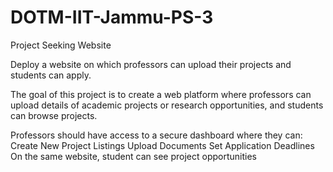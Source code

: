 # DOTM-IIT-Jammu-PS-3

Project Seeking Website


Deploy a website on which professors can upload their projects and students can apply.



The goal of this project is to create a web platform where professors can upload details of academic projects or research opportunities, and students can browse projects. 

Professors should have access to a secure dashboard where they can:
Create New Project Listings
Upload Documents
Set Application Deadlines
On the same website, student can see project opportunities
